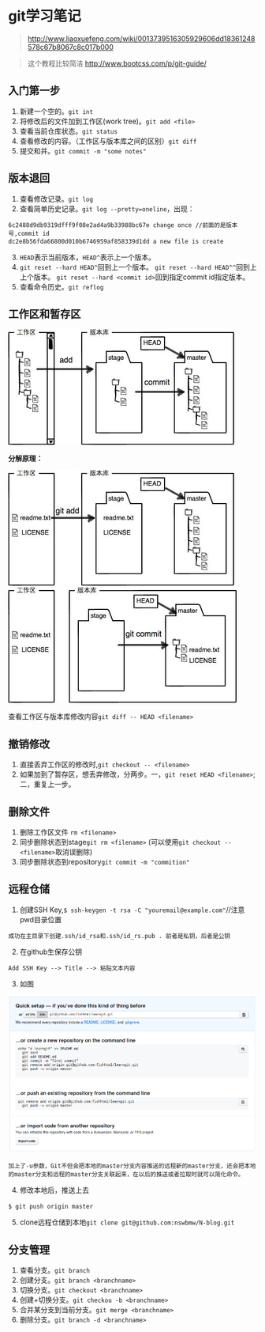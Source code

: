# git学习笔记

 >  http://www.liaoxuefeng.com/wiki/0013739516305929606dd18361248578c67b8067c8c017b000

 > 这个教程比较简洁
 > http://www.bootcss.com/p/git-guide/

## 入门第一步

 1. 新建一个空的。`git int`
 2. 将修改后的文件加到工作区(work tree)。`git add <file>`
 3. 查看当前仓库状态。`git status`
 4. 查看修改的内容。（工作区与版本库之间的区别）`git diff`
 5. 提交和并。`git commit -m "some notes"`

## 版本退回

 1. 查看修改记录。`git log`
 2. 查看简单历史记录。`git log --pretty=oneline`，出现：
```
6c2488d9db9319dfff9f08e2ad4a9b33988bc67e change once //前面的是版本号,commit id
dc2e8b56fda66800d010b6746959af858339d1dd a new file is create
```
 3. `HEAD`表示当前版本，`HEAD^`表示上一个版本。
 4. `git reset --hard HEAD^`回到上一个版本。
`git reset --hard HEAD^^`回到上上个版本。
`git reset --hard <commit id>`回到指定commit id指定版本。
 5. 查看命令历史。`git reflog`

## 工作区和暂存区

![git原理](headandrepository.jpeg  "git原理")

**分解原理：**

![git add](headandrepository1.jpeg  "git add")
![git commit](headandrepository2.jpeg  "git commit")

查看工作区与版本库修改内容`git diff -- HEAD <filename>`

## 撤销修改

1. 直接丢弃工作区的修改时,`git checkout -- <filename>`
2. 如果加到了暂存区，想丢弃修改，分两步。一，`git reset HEAD <filename>`;二，重复上一步。

## 删除文件

1. 删除工作区文件 `rm <filename>`
2. 同步删除状态到stage`git rm <filename>`
(可以使用`git checkout -- <filename>`取消误删除)
3. 同步删除状态到repository`git commit -m "commition"`

## 远程仓储

1. 创建SSH Key,`$ ssh-keygen -t rsa -C "youremail@example.com"`//注意pwd目录位置


```
成功在主目录下创建.ssh/id_rsa和.ssh/id_rs.pub . 前者是私钥，后者是公钥
```


2. 在github生保存公钥


`Add SSH Key --> Title --> 粘贴文本内容`


3. 如图


![git remote](gitremote.png  "git remote")


```
加上了-u参数，Git不但会把本地的master分支内容推送的远程新的master分支，还会把本地的master分支和远程的master分支关联起来，在以后的推送或者拉取时就可以简化命令。
```

4. 修改本地后，推送上去


`$ git push origin master`


5. clone远程仓储到本地`git clone git@github.com:nswbmw/N-blog.git`

## 分支管理

1. 查看分支。`git branch`
2. 创建分支。`git branch <branchname>`
3. 切换分支。`git checkout <branchname>`
4. 创建+切换分支。`git checkou -b <branchname>`
5. 合并某分支到当前分支。`git merge <branchname>`
6. 删除分支。`git branch -d <branchname>`

